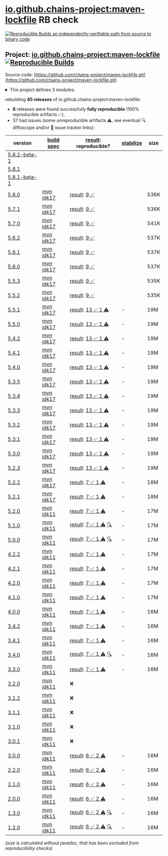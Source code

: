 [io.github.chains-project:maven-lockfile](https://central.sonatype.com/artifact/io.github.chains-project/maven-lockfile/versions) RB check
=======

[![Reproducible Builds](https://reproducible-builds.org/images/logos/rb.svg) an independently-verifiable path from source to binary code](https://reproducible-builds.org/)

## Project: [io.github.chains-project:maven-lockfile](https://central.sonatype.com/artifact/io.github.chains-project/maven-lockfile/versions) [![Reproducible Builds](https://img.shields.io/endpoint?url=https://raw.githubusercontent.com/jvm-repo-rebuild/reproducible-central/master/content/io/github/chains-project/maven-lockfile/badge.json)](https://github.com/jvm-repo-rebuild/reproducible-central/blob/master/content/io/github/chains-project/maven-lockfile/README.md)

Source code: [https://github.com/chains-project/maven-lockfile.git](https://github.com/chains-project/maven-lockfile.git)

<details><summary>This project defines 3 modules:</summary>

* [io.github.chains-project:maven-lockfile](https://central.sonatype.com/artifact/io.github.chains-project/maven-lockfile/overview)
* [io.github.chains-project:maven-lockfile-github-action](https://central.sonatype.com/artifact/io.github.chains-project/maven-lockfile-github-action/overview)
* [io.github.chains-project:maven-lockfile-parent](https://central.sonatype.com/artifact/io.github.chains-project/maven-lockfile-parent/overview)
</details>

rebuilding **45 releases** of io.github.chains-project:maven-lockfile:
- **8** releases were found successfully **fully reproducible** (100% reproducible artifacts :white_check_mark:),
- 37 had issues (some unreproducible artifacts :warning:, see eventual :mag: diffoscope and/or :memo: issue tracker links):

| version | [build spec](/BUILDSPEC.md) | [result](https://reproducible-builds.org/docs/jvm/): reproducible? | [stabilize](https://github.com/google/oss-rebuild/blob/main/cmd/stabilize/README.md) | size |
| -- | --------- | ------ | ------ | -- |
| [5.8.2-beta-1](https://central.sonatype.com/artifact/io.github.chains-project/maven-lockfile/5.8.2-beta-1/pom) | | | |
| [5.8.1](https://central.sonatype.com/artifact/io.github.chains-project/maven-lockfile/5.8.1/pom) | | | |
| [5.8.1-beta-1](https://central.sonatype.com/artifact/io.github.chains-project/maven-lockfile/5.8.1-beta-1/pom) | | | |
| [5.8.0](https://central.sonatype.com/artifact/io.github.chains-project/maven-lockfile/5.8.0/pom) | [mvn jdk17](maven-lockfile-5.8.0.buildspec) | [result](maven-lockfile-parent-5.8.0.buildinfo): [9 :white_check_mark: ](maven-lockfile-parent-5.8.0.buildcompare) | | 536K |
| [5.7.1](https://central.sonatype.com/artifact/io.github.chains-project/maven-lockfile/5.7.1/pom) | [mvn jdk17](maven-lockfile-5.7.1.buildspec) | [result](maven-lockfile-parent-5.7.1.buildinfo): [9 :white_check_mark: ](maven-lockfile-parent-5.7.1.buildcompare) | | 536K |
| [5.7.0](https://central.sonatype.com/artifact/io.github.chains-project/maven-lockfile/5.7.0/pom) | [mvn jdk17](maven-lockfile-5.7.0.buildspec) | [result](maven-lockfile-parent-5.7.0.buildinfo): [9 :white_check_mark: ](maven-lockfile-parent-5.7.0.buildcompare) | | 541K |
| [5.6.2](https://central.sonatype.com/artifact/io.github.chains-project/maven-lockfile/5.6.2/pom) | [mvn jdk17](maven-lockfile-5.6.2.buildspec) | [result](maven-lockfile-parent-5.6.2.buildinfo): [9 :white_check_mark: ](maven-lockfile-parent-5.6.2.buildcompare) | | 537K |
| [5.6.1](https://central.sonatype.com/artifact/io.github.chains-project/maven-lockfile/5.6.1/pom) | [mvn jdk17](maven-lockfile-5.6.1.buildspec) | [result](maven-lockfile-parent-5.6.1.buildinfo): [9 :white_check_mark: ](maven-lockfile-parent-5.6.1.buildcompare) | | 537K |
| [5.6.0](https://central.sonatype.com/artifact/io.github.chains-project/maven-lockfile/5.6.0/pom) | [mvn jdk17](maven-lockfile-5.6.0.buildspec) | [result](maven-lockfile-parent-5.6.0.buildinfo): [9 :white_check_mark: ](maven-lockfile-parent-5.6.0.buildcompare) | | 537K |
| [5.5.3](https://central.sonatype.com/artifact/io.github.chains-project/maven-lockfile/5.5.3/pom) | [mvn jdk17](maven-lockfile-5.5.3.buildspec) | [result](maven-lockfile-parent-5.5.3.buildinfo): [9 :white_check_mark: ](maven-lockfile-parent-5.5.3.buildcompare) | | 535K |
| [5.5.2](https://central.sonatype.com/artifact/io.github.chains-project/maven-lockfile/5.5.2/pom) | [mvn jdk17](maven-lockfile-5.5.2.buildspec) | [result](maven-lockfile-parent-5.5.2.buildinfo): [9 :white_check_mark: ](maven-lockfile-parent-5.5.2.buildcompare) | | 535K |
| [5.5.1](https://central.sonatype.com/artifact/io.github.chains-project/maven-lockfile/5.5.1/pom) | [mvn jdk17](maven-lockfile-5.5.1.buildspec) | [result](maven-lockfile-parent-5.5.1.buildinfo): [13 :white_check_mark:  1 :warning:](maven-lockfile-parent-5.5.1.buildcompare) | - | 19M |
| [5.5.0](https://central.sonatype.com/artifact/io.github.chains-project/maven-lockfile/5.5.0/pom) | [mvn jdk17](maven-lockfile-5.5.0.buildspec) | [result](maven-lockfile-parent-5.5.0.buildinfo): [13 :white_check_mark:  1 :warning:](maven-lockfile-parent-5.5.0.buildcompare) | - | 19M |
| [5.4.2](https://central.sonatype.com/artifact/io.github.chains-project/maven-lockfile/5.4.2/pom) | [mvn jdk17](maven-lockfile-5.4.2.buildspec) | [result](maven-lockfile-parent-5.4.2.buildinfo): [13 :white_check_mark:  1 :warning:](maven-lockfile-parent-5.4.2.buildcompare) | - | 19M |
| [5.4.1](https://central.sonatype.com/artifact/io.github.chains-project/maven-lockfile/5.4.1/pom) | [mvn jdk17](maven-lockfile-5.4.1.buildspec) | [result](maven-lockfile-parent-5.4.1.buildinfo): [13 :white_check_mark:  1 :warning:](maven-lockfile-parent-5.4.1.buildcompare) | - | 19M |
| [5.4.0](https://central.sonatype.com/artifact/io.github.chains-project/maven-lockfile/5.4.0/pom) | [mvn jdk17](maven-lockfile-5.4.0.buildspec) | [result](maven-lockfile-parent-5.4.0.buildinfo): [13 :white_check_mark:  1 :warning:](maven-lockfile-parent-5.4.0.buildcompare) | - | 19M |
| [5.3.5](https://central.sonatype.com/artifact/io.github.chains-project/maven-lockfile/5.3.5/pom) | [mvn jdk17](maven-lockfile-5.3.5.buildspec) | [result](maven-lockfile-parent-5.3.5.buildinfo): [13 :white_check_mark:  1 :warning:](maven-lockfile-parent-5.3.5.buildcompare) | - | 19M |
| [5.3.4](https://central.sonatype.com/artifact/io.github.chains-project/maven-lockfile/5.3.4/pom) | [mvn jdk17](maven-lockfile-5.3.4.buildspec) | [result](maven-lockfile-parent-5.3.4.buildinfo): [13 :white_check_mark:  1 :warning:](maven-lockfile-parent-5.3.4.buildcompare) | - | 19M |
| [5.3.3](https://central.sonatype.com/artifact/io.github.chains-project/maven-lockfile/5.3.3/pom) | [mvn jdk17](maven-lockfile-5.3.3.buildspec) | [result](maven-lockfile-parent-5.3.3.buildinfo): [13 :white_check_mark:  1 :warning:](maven-lockfile-parent-5.3.3.buildcompare) | - | 19M |
| [5.3.2](https://central.sonatype.com/artifact/io.github.chains-project/maven-lockfile/5.3.2/pom) | [mvn jdk17](maven-lockfile-5.3.2.buildspec) | [result](maven-lockfile-parent-5.3.2.buildinfo): [13 :white_check_mark:  1 :warning:](maven-lockfile-parent-5.3.2.buildcompare) | - | 19M |
| [5.3.1](https://central.sonatype.com/artifact/io.github.chains-project/maven-lockfile/5.3.1/pom) | [mvn jdk17](maven-lockfile-5.3.1.buildspec) | [result](maven-lockfile-parent-5.3.1.buildinfo): [13 :white_check_mark:  1 :warning:](maven-lockfile-parent-5.3.1.buildcompare) | - | 19M |
| [5.3.0](https://central.sonatype.com/artifact/io.github.chains-project/maven-lockfile/5.3.0/pom) | [mvn jdk17](maven-lockfile-5.3.0.buildspec) | [result](maven-lockfile-parent-5.3.0.buildinfo): [13 :white_check_mark:  1 :warning:](maven-lockfile-parent-5.3.0.buildcompare) | - | 19M |
| [5.2.3](https://central.sonatype.com/artifact/io.github.chains-project/maven-lockfile/5.2.3/pom) | [mvn jdk17](maven-lockfile-5.2.3.buildspec) | [result](maven-lockfile-parent-5.2.3.buildinfo): [13 :white_check_mark:  1 :warning:](maven-lockfile-parent-5.2.3.buildcompare) | - | 19M |
| [5.2.2](https://central.sonatype.com/artifact/io.github.chains-project/maven-lockfile/5.2.2/pom) | [mvn jdk17](maven-lockfile-5.2.2.buildspec) | [result](maven-lockfile-parent-5.2.2.buildinfo): [7 :white_check_mark:  1 :warning:](maven-lockfile-parent-5.2.2.buildcompare) | - | 18M |
| [5.2.1](https://central.sonatype.com/artifact/io.github.chains-project/maven-lockfile/5.2.1/pom) | [mvn jdk17](maven-lockfile-5.2.1.buildspec) | [result](maven-lockfile-parent-5.2.1.buildinfo): [7 :white_check_mark:  1 :warning:](maven-lockfile-parent-5.2.1.buildcompare) | - | 18M |
| [5.2.0](https://central.sonatype.com/artifact/io.github.chains-project/maven-lockfile/5.2.0/pom) | [mvn jdk11](maven-lockfile-5.2.0.buildspec) | [result](maven-lockfile-parent-5.2.0.buildinfo): [7 :white_check_mark:  1 :warning:](maven-lockfile-parent-5.2.0.buildcompare) | - | 17M |
| [5.1.0](https://central.sonatype.com/artifact/io.github.chains-project/maven-lockfile/5.1.0/pom) | [mvn jdk11](maven-lockfile-5.1.0.buildspec) | [result](maven-lockfile-parent-5.1.0.buildinfo): [7 :white_check_mark:  1 :warning:](maven-lockfile-parent-5.1.0.buildcompare) [:mag:](maven-lockfile-parent-5.1.0.diffoscope) | - | 17M |
| [5.0.0](https://central.sonatype.com/artifact/io.github.chains-project/maven-lockfile/5.0.0/pom) | [mvn jdk11](maven-lockfile-5.0.0.buildspec) | [result](maven-lockfile-parent-5.0.0.buildinfo): [7 :white_check_mark:  1 :warning:](maven-lockfile-parent-5.0.0.buildcompare) [:mag:](maven-lockfile-parent-5.0.0.diffoscope) | - | 17M |
| [4.2.2](https://central.sonatype.com/artifact/io.github.chains-project/maven-lockfile/4.2.2/pom) | [mvn jdk11](maven-lockfile-4.2.2.buildspec) | [result](maven-lockfile-parent-4.2.2.buildinfo): [7 :white_check_mark:  1 :warning:](maven-lockfile-parent-4.2.2.buildcompare) | - | 17M |
| [4.2.1](https://central.sonatype.com/artifact/io.github.chains-project/maven-lockfile/4.2.1/pom) | [mvn jdk11](maven-lockfile-4.2.1.buildspec) | [result](maven-lockfile-parent-4.2.1.buildinfo): [7 :white_check_mark:  1 :warning:](maven-lockfile-parent-4.2.1.buildcompare) | - | 17M |
| [4.2.0](https://central.sonatype.com/artifact/io.github.chains-project/maven-lockfile/4.2.0/pom) | [mvn jdk11](maven-lockfile-4.2.0.buildspec) | [result](maven-lockfile-parent-4.2.0.buildinfo): [7 :white_check_mark:  1 :warning:](maven-lockfile-parent-4.2.0.buildcompare) | - | 17M |
| [4.1.0](https://central.sonatype.com/artifact/io.github.chains-project/maven-lockfile/4.1.0/pom) | [mvn jdk11](maven-lockfile-4.1.0.buildspec) | [result](maven-lockfile-parent-4.1.0.buildinfo): [7 :white_check_mark:  1 :warning:](maven-lockfile-parent-4.1.0.buildcompare) | - | 17M |
| [4.0.0](https://central.sonatype.com/artifact/io.github.chains-project/maven-lockfile/4.0.0/pom) | [mvn jdk11](maven-lockfile-4.0.0.buildspec) | [result](maven-lockfile-parent-4.0.0.buildinfo): [7 :white_check_mark:  1 :warning:](maven-lockfile-parent-4.0.0.buildcompare) | - | 16M |
| [3.4.2](https://central.sonatype.com/artifact/io.github.chains-project/maven-lockfile/3.4.2/pom) | [mvn jdk11](maven-lockfile-3.4.2.buildspec) | [result](maven-lockfile-parent-3.4.2.buildinfo): [7 :white_check_mark:  1 :warning:](maven-lockfile-parent-3.4.2.buildcompare) | - | 16M |
| [3.4.1](https://central.sonatype.com/artifact/io.github.chains-project/maven-lockfile/3.4.1/pom) | [mvn jdk11](maven-lockfile-3.4.1.buildspec) | [result](maven-lockfile-parent-3.4.1.buildinfo): [7 :white_check_mark:  1 :warning:](maven-lockfile-parent-3.4.1.buildcompare) | - | 16M |
| [3.4.0](https://central.sonatype.com/artifact/io.github.chains-project/maven-lockfile/3.4.0/pom) | [mvn jdk11](maven-lockfile-3.4.0.buildspec) | [result](maven-lockfile-parent-3.4.0.buildinfo): [7 :white_check_mark:  1 :warning:](maven-lockfile-parent-3.4.0.buildcompare) [:mag:](maven-lockfile-parent-3.4.0.diffoscope) | - | 16M |
| [3.3.0](https://central.sonatype.com/artifact/io.github.chains-project/maven-lockfile/3.3.0/pom) | [mvn jdk11](maven-lockfile-3.3.0.buildspec) | [result](maven-lockfile-parent-3.3.0.buildinfo): [7 :white_check_mark:  1 :warning:](maven-lockfile-parent-3.3.0.buildcompare) | - | 16M |
| [3.2.0](https://central.sonatype.com/artifact/io.github.chains-project/maven-lockfile/3.2.0/pom) | [mvn jdk11](maven-lockfile-3.2.0.buildspec) | :x: | |
| [3.1.2](https://central.sonatype.com/artifact/io.github.chains-project/maven-lockfile/3.1.2/pom) | [mvn jdk11](maven-lockfile-3.1.2.buildspec) | :x: | |
| [3.1.1](https://central.sonatype.com/artifact/io.github.chains-project/maven-lockfile/3.1.1/pom) | [mvn jdk11](maven-lockfile-3.1.1.buildspec) | :x: | |
| [3.1.0](https://central.sonatype.com/artifact/io.github.chains-project/maven-lockfile/3.1.0/pom) | [mvn jdk11](maven-lockfile-3.1.0.buildspec) | :x: | |
| [3.0.1](https://central.sonatype.com/artifact/io.github.chains-project/maven-lockfile/3.0.1/pom) | [mvn jdk11](maven-lockfile-3.0.1.buildspec) | :x: | |
| [3.0.0](https://central.sonatype.com/artifact/io.github.chains-project/maven-lockfile/3.0.0/pom) | [mvn jdk11](maven-lockfile-3.0.0.buildspec) | [result](maven-lockfile-parent-3.0.0.buildinfo): [6 :white_check_mark:  2 :warning:](maven-lockfile-parent-3.0.0.buildcompare) | - | 16M |
| [2.2.0](https://central.sonatype.com/artifact/io.github.chains-project/maven-lockfile/2.2.0/pom) | [mvn jdk11](maven-lockfile-2.2.0.buildspec) | [result](maven-lockfile-parent-2.2.0.buildinfo): [6 :white_check_mark:  2 :warning:](maven-lockfile-parent-2.2.0.buildcompare) | - | 16M |
| [2.1.0](https://central.sonatype.com/artifact/io.github.chains-project/maven-lockfile/2.1.0/pom) | [mvn jdk11](maven-lockfile-2.1.0.buildspec) | [result](maven-lockfile-parent-2.1.0.buildinfo): [6 :white_check_mark:  2 :warning:](maven-lockfile-parent-2.1.0.buildcompare) | - | 16M |
| [2.0.0](https://central.sonatype.com/artifact/io.github.chains-project/maven-lockfile/2.0.0/pom) | [mvn jdk11](maven-lockfile-2.0.0.buildspec) | [result](maven-lockfile-parent-2.0.0.buildinfo): [6 :white_check_mark:  2 :warning:](maven-lockfile-parent-2.0.0.buildcompare) | - | 16M |
| [1.3.0](https://central.sonatype.com/artifact/io.github.chains-project/maven-lockfile/1.3.0/pom) | [mvn jdk11](maven-lockfile-1.3.0.buildspec) | [result](maven-lockfile-parent-1.3.0.buildinfo): [6 :white_check_mark:  2 :warning:](maven-lockfile-parent-1.3.0.buildcompare) [:mag:](maven-lockfile-parent-1.3.0.diffoscope) | - | 16M |
| [1.2.0](https://central.sonatype.com/artifact/io.github.chains-project/maven-lockfile/1.2.0/pom) | [mvn jdk11](maven-lockfile-1.2.0.buildspec) | [result](maven-lockfile-parent-1.2.0.buildinfo): [6 :white_check_mark:  2 :warning:](maven-lockfile-parent-1.2.0.buildcompare) [:mag:](maven-lockfile-parent-1.2.0.diffoscope) | - | 16M |

<i>(size is calculated without javadoc, that has been excluded from reproducibility checks)</i>
